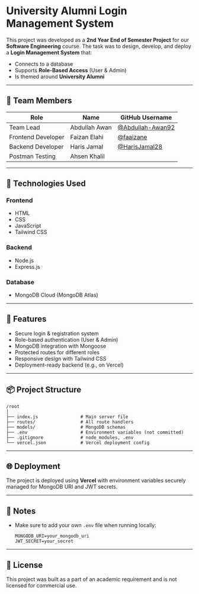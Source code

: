 
# University Alumni Login Management System

This project was developed as a **2nd Year End of Semester Project** for our **Software Engineering** course. The task was to design, develop, and deploy a **Login Management System** that:

- Connects to a database
- Supports **Role-Based Access** (User & Admin)
- Is themed around **University Alumni**

---

## 👥 Team Members

| Role               | Name              | GitHub Username         |
|--------------------|-------------------|--------------------------|
| Team Lead          | Abdullah Awan      | [@Abdullah-Awan92](https://github.com/Abdullah-Awan92) |
| Frontend Developer | Faizan Elahi       | [@faaizane](https://github.com/faaizane)               |
| Backend Developer  | Haris Jamal        | [@HarisJamal28](https://github.com/HarisJamal28)       |
| Postman Testing    | Ahsen Khalil       |                                                        |

---

## 🔧 Technologies Used

### Frontend
- HTML
- CSS
- JavaScript
- Tailwind CSS

### Backend
- Node.js
- Express.js

### Database
- MongoDB Cloud (MongoDB Atlas)

---

## 🚀 Features

- Secure login & registration system
- Role-based authentication (User & Admin)
- MongoDB integration with Mongoose
- Protected routes for different roles
- Responsive design with Tailwind CSS
- Deployment-ready backend (e.g., on Vercel)

---

## 📦 Project Structure

```
/root
│
├── index.js                # Main server file
├── routes/                 # All route handlers
├── models/                 # MongoDB schemas
├── .env                    # Environment variables (not committed)
├── .gitignore              # node_modules, .env
└── vercel.json             # Vercel deployment config
```

---

## 🌐 Deployment

The project is deployed using **Vercel** with environment variables securely managed for MongoDB URI and JWT secrets.

---

## 📎 Notes

- Make sure to add your own `.env` file when running locally:
  ```
  MONGODB_URI=your_mongodb_uri
  JWT_SECRET=your_secret
  ```

---

## 📄 License

This project was built as a part of an academic requirement and is not licensed for commercial use.
